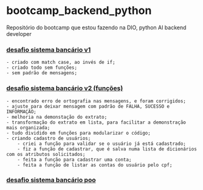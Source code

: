 # bootcamp_backend_python
Repositório do bootcamp que estou fazendo na DIO, python AI backend developer

### [desafio sistema bancário v1](./desafios/desafio_sistema_bancario_v1.py)

    - criado com match case, ao invés de if;
    - criado todo sem funções;
    - sem padrão de mensagens;

### [desafio sistema bancário v2 (funções)](./desafios/desafio_sistema_bancario_v2.py)

    - encontrado erro de ortografia nas mensagens, e foram corrigidos;
    - ajuste para deixar mensagem com padrão de FALHA, SUCESSO e INFORMAÇÃO;
    - melhoria na demonstação do extrato;
    - transformação do extrato em lista, para facilitar a demonstração mais organizada;
    - tudo dividido em funções para modularizar o código;
    - criando cadastro de usuários;
        - criei a função para validar se o usuário já está cadastrado;
        - fiz a função de cadastrar, que é salva numa lista de dicionários com os atributos solicitados;
        - feita a função para cadastrar uma conta;
        - feita a função de listar as contas do usuário pelo cpf;

### [desafio sistema bancário poo](./desafios/desafio_sistema_bancario_poo.py)